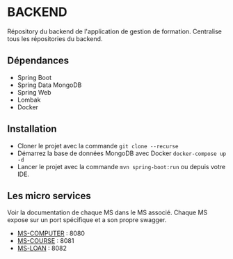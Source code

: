 # BACKEND

Répository du backend de l'application de gestion de formation.
Centralise tous les répositories du backend.

## Dépendances

- Spring Boot
- Spring Data MongoDB
- Spring Web
- Lombak
- Docker

## Installation

- Cloner le projet avec la commande `git clone --recurse`
- Démarrez la base de données MongoDB avec Docker `docker-compose up -d`
- Lancer le projet avec la commande `mvn spring-boot:run` ou depuis votre IDE.

## Les micro services

Voir la documentation de chaque MS dans le MS associé.
Chaque MS expose sur un port spécifique et a son propre swagger.

- [MS-COMPUTER](backend/ms-computer/README.md) : 8080
- [MS-COURSE](backend/ms-course/README.md) : 8081
- [MS-LOAN](backend/ms-loan/README.md) : 8082